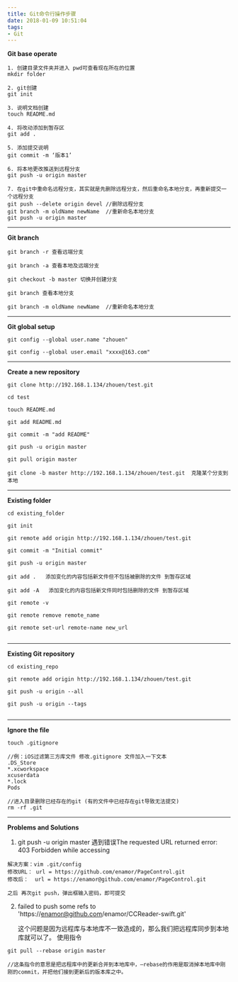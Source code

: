 ```yaml
---
title: Git命令行操作步骤
date: 2018-01-09 10:51:04
tags:
- Git
---
```


**Git base operate**

~~~shell
1. 创建目录文件夹并进入 pwd可查看现在所在的位置
mkdir folder

2. git创建
git init

3. 说明文档创建
touch README.md

4. 将改动添加到暂存区
git add .

5. 添加提交说明
git commit -m ‘版本1’

6. 将本地更改推送到远程分支
git push -u origin master

7. 在git中重命名远程分支，其实就是先删除远程分支，然后重命名本地分支，再重新提交一个远程分支
git push --delete origin devel //删除远程分支
git branch -m oldName newName  //重新命名本地分支
git push -u origin master

~~~



****

**Git branch**

~~~shell
git branch -r 查看远端分支

git branch -a 查看本地及远端分支

git checkout -b master 切换并创建分支

git branch 查看本地分支

git branch -m oldName newName  //重新命名本地分支

~~~



****

**Git global setup**

~~~shell
git config --global user.name "zhouen"

git config --global user.email "xxxx@163.com"

~~~



****

**Create a new repository**

~~~shell
git clone http://192.168.1.134/zhouen/test.git

cd test

touch README.md

git add README.md

git commit -m "add README"

git push -u origin master

git pull origin master

git clone -b master http://192.168.1.134/zhouen/test.git  克隆某个分支到本地

~~~



****

**Existing folder**

~~~shell
cd existing_folder

git init

git remote add origin http://192.168.1.134/zhouen/test.git

git commit -m "Initial commit"

git push -u origin master

git add .   添加变化的内容包括新文件但不包括被删除的文件 到暂存区域

git add -A   添加变化的内容包括新文件同时包括删除的文件 到暂存区域

git remote -v

git remote remove remote_name

git remote set-url remote-name new_url


~~~



****

**Existing Git repository**

~~~shell
cd existing_repo

git remote add origin http://192.168.1.134/zhouen/test.git

git push -u origin --all

git push -u origin --tags


~~~



------

**Ignore the file**

```shell
touch .gitignore

//例：iOS过滤第三方库文件 修改.gitignore 文件加入一下文本
.DS_Store
*.xcworkspace
xcuserdata
*.lock
Pods

//进入目录删除已经存在的git (有的文件中已经存在git导致无法提交)
rm -rf .git
```



------

**Problems and Solutions**

1. git push -u origin master 遇到错误The requested URL returned error: 403 Forbidden while accessing

```shell
解决方案：vim .git/config
修改URL： url = https://github.com/enamor/PageControl.git
修改后：  url = https://enamor@github.com/enamor/PageControl.git

之后 再次git push，弹出框输入密码，即可提交
```

2. failed to push some refs to 'https://enamor@github.com/enamor/CCReader-swift.git'

   这个问题是因为远程库与本地库不一致造成的，那么我们把远程库同步到本地库就可以了。 
   使用指令

~~~shell
git pull --rebase origin master

//这条指令的意思是把远程库中的更新合并到本地库中，–rebase的作用是取消掉本地库中刚刚的commit，并把他们接到更新后的版本库之中。
~~~





